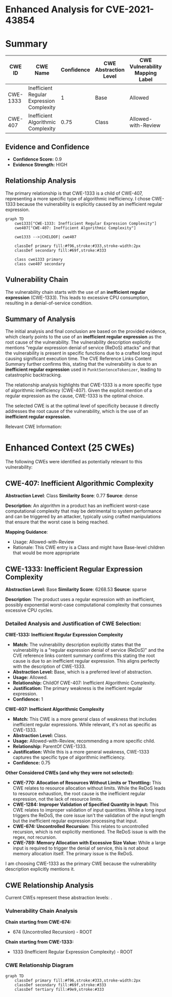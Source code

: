 # Enhanced Analysis for CVE-2021-43854

# Summary
| CWE ID  | CWE Name                                       | Confidence | CWE Abstraction Level | CWE Vulnerability Mapping Label | CWE-Vulnerability Mapping Notes |
|---------|------------------------------------------------|------------|-----------------------|---------------------------------|-----------------------------------|
| CWE-1333 | Inefficient Regular Expression Complexity      | 1          | Base                  | Allowed                         | Primary CWE                       |
| CWE-407  | Inefficient Algorithmic Complexity             | 0.75       | Class                 | Allowed-with-Review             | Secondary Candidate              |

## Evidence and Confidence

*   **Confidence Score:** 0.9
*   **Evidence Strength:** HIGH

## Relationship Analysis
The primary relationship is that CWE-1333 is a child of CWE-407, representing a more specific type of algorithmic inefficiency. I chose CWE-1333 because the vulnerability is explicitly caused by an inefficient regular expression.

```mermaid
graph TD
    cwe1333["CWE-1333: Inefficient Regular Expression Complexity"]
    cwe407["CWE-407: Inefficient Algorithmic Complexity"]
    
    cwe1333 -->|CHILDOF| cwe407
    
    classDef primary fill:#f96,stroke:#333,stroke-width:2px
    classDef secondary fill:#69f,stroke:#333
    
    class cwe1333 primary
    class cwe407 secondary
```

## Vulnerability Chain
The vulnerability chain starts with the use of an **inefficient regular expression** (CWE-1333). This leads to excessive CPU consumption, resulting in a denial-of-service condition.

## Summary of Analysis
The initial analysis and final conclusion are based on the provided evidence, which clearly points to the use of an **inefficient regular expression** as the root cause of the vulnerability. The vulnerability description explicitly mentions "regular expression denial of service (ReDoS) attacks" and that the vulnerability is present in specific functions due to a crafted long input causing significant execution time. The CVE Reference Links Content Summary further confirms this, stating that the vulnerability is due to an **inefficient regular expression** used in `PunktSentenceTokenizer`, leading to catastrophic backtracking.

The relationship analysis highlights that CWE-1333 is a more specific type of algorithmic inefficiency (CWE-407). Given the explicit mention of a regular expression as the cause, CWE-1333 is the optimal choice.

The selected CWE is at the optimal level of specificity because it directly addresses the root cause of the vulnerability, which is the use of an **inefficient regular expression**.

Relevant CWE Information:

# Enhanced Context (25 CWEs)
The following CWEs were identified as potentially relevant to this vulnerability:

## CWE-407: Inefficient Algorithmic Complexity
**Abstraction Level**: Class
**Similarity Score**: 0.77
**Source**: dense

**Description**:
An algorithm in a product has an inefficient worst-case computational complexity that may be detrimental to system performance and can be triggered by an attacker, typically using crafted manipulations that ensure that the worst case is being reached.

**Mapping Guidance**:
- Usage: Allowed-with-Review
- Rationale: This CWE entry is a Class and might have Base-level children that would be more appropriate

## CWE-1333: Inefficient Regular Expression Complexity
**Abstraction Level:** Base
**Similarity Score**: 6268.53
**Source**: sparse

**Description**:
The product uses a regular expression with an inefficient, possibly exponential worst-case computational complexity that consumes excessive CPU cycles.

### Detailed Analysis and Justification of CWE Selection:

**CWE-1333: Inefficient Regular Expression Complexity**
*   **Match:** The vulnerability description explicitly states that the vulnerability is a "regular expression denial of service (ReDoS)" and the CVE reference links content summary confirms this stating the root cause is due to an inefficient regular expression. This aligns perfectly with the description of CWE-1333.
*   **Abstraction Level:** Base, which is a preferred level of abstraction.
*   **Usage:** Allowed.
*   **Relationship:** ChildOf CWE-407: Inefficient Algorithmic Complexity.
*   **Justification:** The primary weakness is the inefficient regular expression.
*   **Confidence:** 1

**CWE-407: Inefficient Algorithmic Complexity**
*   **Match:** This CWE is a more general class of weakness that includes inefficient regular expressions. While relevant, it's not as specific as CWE-1333.
*   **Abstraction Level:** Class.
*   **Usage:** Allowed-with-Review, recommending a more specific child.
*   **Relationship:** ParentOf CWE-1333.
*   **Justification:** While this is a more general weakness, CWE-1333 captures the specific type of algorithmic inefficiency.
*   **Confidence:** 0.75

**Other Considered CWEs (and why they were not selected):**

*   **CWE-770: Allocation of Resources Without Limits or Throttling:** This CWE relates to resource allocation without limits. While the ReDoS leads to resource exhaustion, the root cause is the inefficient regular expression, not the lack of resource limits.
*   **CWE-1284: Improper Validation of Specified Quantity in Input:** This CWE relates to improper validation of input quantities. While a long input triggers the ReDoS, the core issue isn't the validation of the input length but the inefficient regular expression processing that input.
*   **CWE-674: Uncontrolled Recursion:** This relates to uncontrolled recursion, which is not explicitly mentioned. The ReDoS issue is with the regex, not recursion.
*   **CWE-789: Memory Allocation with Excessive Size Value:** While a large input is required to trigger the denial of service, this is not about memory allocation itself. The primary issue is the ReDoS.

I am choosing CWE-1333 as the primary CWE because the vulnerability description explicitly mentions it.


## CWE Relationship Analysis

Current CWEs represent these abstraction levels: .


### Vulnerability Chain Analysis

**Chain starting from CWE-674:**
- 674 (Uncontrolled Recursion) - ROOT


**Chain starting from CWE-1333:**
- 1333 (Inefficient Regular Expression Complexity) - ROOT



### CWE Relationship Diagram

```mermaid
graph TD
    classDef primary fill:#f96,stroke:#333,stroke-width:2px
    classDef secondary fill:#69f,stroke:#333
    classDef tertiary fill:#9e9,stroke:#333
```